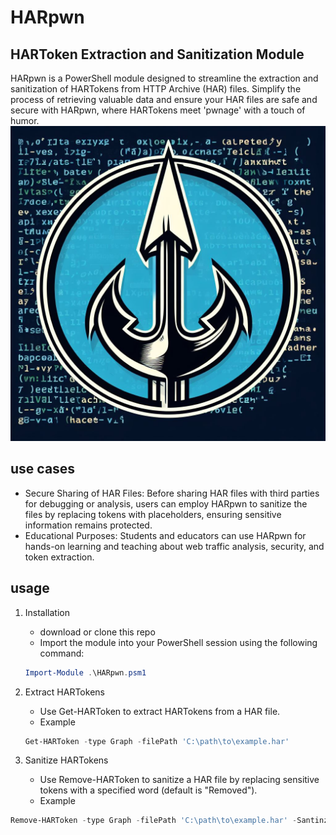 # HARpwn

## HARToken Extraction and Sanitization Module

HARpwn is a PowerShell module designed to streamline the extraction and sanitization of HARTokens from HTTP Archive (HAR) files. Simplify the process of retrieving valuable data and ensure your HAR files are safe and secure with HARpwn, where HARTokens meet 'pwnage' with a touch of humor.
![HARpwn-Logo](https://github.com/HCRitter/HARpwn/blob/main/HARpwn-Logo.jpg?raw=true?raw=true)

## use cases

- Secure Sharing of HAR Files: Before sharing HAR files with third parties for debugging or analysis, users can employ HARpwn to sanitize the files by replacing tokens with placeholders, ensuring sensitive information remains protected.
- Educational Purposes: Students and educators can use HARpwn for hands-on learning and teaching about web traffic analysis, security, and token extraction.

## usage

1. Installation
    - download or clone this repo
    - Import the module into your PowerShell session using the following command:

    ```powershell
    Import-Module .\HARpwn.psm1
    ```

2. Extract HARTokens
    - Use Get-HARToken to extract HARTokens from a HAR file.
    - Example
  
    ```powershell
    Get-HARToken -type Graph -filePath 'C:\path\to\example.har'
    ```

3. Sanitize HARTokens
   - Use Remove-HARToken to sanitize a HAR file by replacing sensitive tokens with a specified word (default is "Removed").
   - Example
  
  ```powershell
  Remove-HARToken -type Graph -filePath 'C:\path\to\example.har' -SantinzeWord 'Redacted'
  ```
  